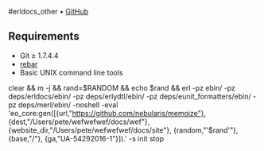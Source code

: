 #erldocs_other • [GitHub](//github.com/erldocs/erldocs_other)

## Requirements
* Git ≥ 1.7.4.4
* [rebar](https://github.com/rebar/rebar)
* Basic UNIX command line tools

clear && m -j && rand=$RANDOM && echo $rand && erl -pz ebin/ -pz deps/erldocs/ebin/ -pz deps/erlydtl/ebin/ -pz deps/eunit_formatters/ebin/ -pz deps/merl/ebin/ -noshell -eval 'eo_core:gen([{url,"https://github.com/nebularis/memoize"}, {dest,"/Users/pete/wefwefwef/docs/wef"}, {website_dir,"/Users/pete/wefwefwef/docs/site"}, {random,"'$rand'"}, {base,"/"}, {ga,"UA-54292016-1"}]).' -s init stop
